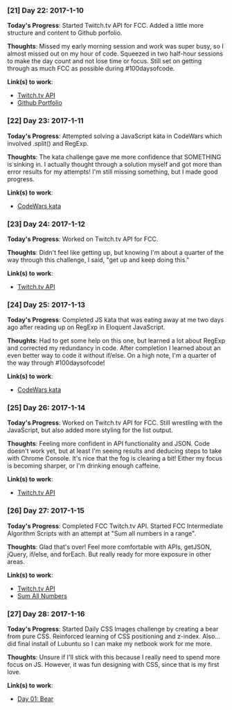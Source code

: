 ### [21] Day 22: 2017-1-10

**Today's Progress**: Started Twitch.tv API for FCC. Added a little more structure and content to Github porfolio.

**Thoughts**: Missed my early morning session and work was super busy, so I almost missed out on my hour of code. Squeezed in two half-hour sessions to make the day count and not lose time or focus. Still set on getting through as much FCC as possible during #100daysofcode.

**Link(s) to work**:
* [Twitch.tv API](http://codepen.io/digilou/full/EZVrdE/)
* [Github Portfolio](https://digilou.github.io)

### [22] Day 23: 2017-1-11

**Today's Progress**: Attempted solving a JavaScript kata in CodeWars which involved .split() and RegExp.

**Thoughts**: The kata challenge gave me more confidence that SOMETHING is sinking in. I actually thought through a solution myself and got more than error results for my attempts! I'm still missing something, but I made good progress.

**Link(s) to work**:
* [CodeWars kata](https://github.com/digilou/code_wars/blob/master/printer_error.js)

### [23] Day 24: 2017-1-12

**Today's Progress**: Worked on Twitch.tv API for FCC.

**Thoughts**: Didn't feel like getting up, but knowing I'm about a quarter of the way through this challenge, I said, "get up and keep doing this."

**Link(s) to work**:
* [Twitch.tv API](http://codepen.io/digilou/full/EZVrdE/)

### [24] Day 25: 2017-1-13

**Today's Progress**: Completed JS kata that was eating away at me two days ago after reading up on RegExp in Eloquent JavaScript.

**Thoughts**: Had to get some help on this one, but learned a lot about RegExp and corrected my redundancy in code. After completion I learned about an even better way to code it without if/else. On a high note, I'm a quarter of the way through #100daysofcode!

**Link(s) to work**:
* [CodeWars kata](https://github.com/digilou/code_wars/blob/master/printer_error.js)

### [25] Day 26: 2017-1-14

**Today's Progress**: Worked on Twitch.tv API for FCC. Still wrestling with the JavaScript, but also added more styling for the list output.

**Thoughts**: Feeling more confident in API functionality and JSON. Code doesn't work yet, but at least I'm seeing results and deducing steps to take with Chrome Console. It's nice that the fog is clearing a bit! Either my focus is becoming sharper, or I'm drinking enough caffeine.

**Link(s) to work**:
* [Twitch.tv API](http://codepen.io/digilou/full/EZVrdE/)

### [26] Day 27: 2017-1-15

**Today's Progress**: Completed FCC Twitch.tv API. Started FCC Intermediate Algorithm Scripts with an attempt at "Sum all numbers in a range".

**Thoughts**: Glad that's over! Feel more comfortable with APIs, getJSON, jQuery, if/else, and forEach. But really ready for more exposure in other areas.

**Link(s) to work**:
* [Twitch.tv API](http://codepen.io/digilou/full/EZVrdE/)
* [Sum All Numbers](https://github.com/digilou/freecodecamp/blob/master/intermediate-algorithms/sum-all-numbers.js)

### [27] Day 28: 2017-1-16

**Today's Progress**: Started Daily CSS Images challenge by creating a bear from pure CSS. Reinforced learning of CSS positioning and z-index. Also... did final install of Lubuntu so I can make my netbook work for me more.

**Thoughts**: Unsure if I'll stick with this because I really need to spend more focus on JS. However, it was fun designing with CSS, since that is my first love.

**Link(s) to work**:
* [Day 01: Bear](http://codepen.io/digilou/full/BpQNBZ/)
